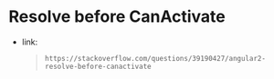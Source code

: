 Resolve before CanActivate
=============

- link:
  > `https://stackoverflow.com/questions/39190427/angular2-resolve-before-canactivate`


